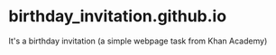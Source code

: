 # birthday_invitation.github.io
It's a birthday invitation (a simple webpage task from Khan Academy)
